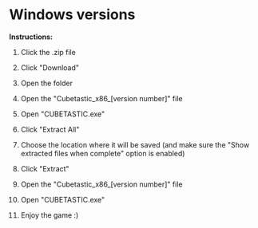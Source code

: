 # Windows versions

**Instructions:**

1. Click the .zip file

2. Click "Download"

3. Open the folder

4. Open the "Cubetastic_x86_[version number]" file

5. Open "CUBETASTIC.exe"

6. Click "Extract All"

7. Choose the location where it will be saved (and make sure the "Show extracted files when complete" option is enabled)

8. Click "Extract"

9. Open the "Cubetastic_x86_[version number]" file

10. Open "CUBETASTIC.exe"

11. Enjoy the game :)
